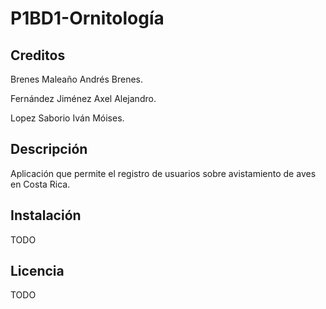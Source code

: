 # P1BD1-Ornitología #

## Creditos

Brenes Maleaño Andrés Brenes.

Fernández Jiménez Axel Alejandro.

Lopez Saborio Iván Móises.

## Descripción #

Aplicación que permite el registro de usuarios sobre avistamiento de aves en Costa Rica.

## Instalación

TODO

## Licencia

TODO
